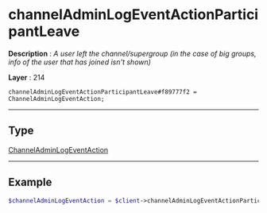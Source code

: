 # channelAdminLogEventActionParticipantLeave

**Description** : *A user left the channel/supergroup \(in the case of big groups, info of the user that has joined isn&#039;t shown\)*

**Layer** : 214

```tl
channelAdminLogEventActionParticipantLeave#f89777f2 = ChannelAdminLogEventAction;
```

---

## Type

[ChannelAdminLogEventAction](type/ChannelAdminLogEventAction)

---

## Example

```php
$channelAdminLogEventAction = $client->channelAdminLogEventActionParticipantLeave();
```